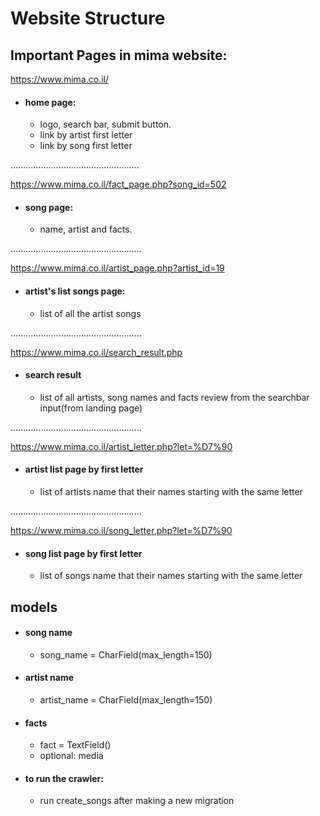 # Website Structure



## Important Pages in mima website:

https://www.mima.co.il/
* #### home page:
    * logo, search bar, submit button.
    * link by artist first letter
    * link by song first letter

...................................................

https://www.mima.co.il/fact_page.php?song_id=502

* #### song page:
    * name, artist and facts.

....................................................

https://www.mima.co.il/artist_page.php?artist_id=19

* #### artist's list songs page:
    * list of all the artist songs

....................................................

https://www.mima.co.il/search_result.php
* #### search result
    * list of all artists, song names and facts review from the searchbar input(from landing page)   

....................................................

https://www.mima.co.il/artist_letter.php?let=%D7%90
* #### artist list page by first letter
    * list of artists name that their names starting with the same letter

....................................................

https://www.mima.co.il/song_letter.php?let=%D7%90
* #### song list page by first letter
    * list of songs name that their names starting with the same letter

## models

* #### song name
    * song_name = CharField(max_length=150)
* #### artist name
    * artist_name = CharField(max_length=150)
* #### facts
    * fact = TextField()
    * optional: media
    
* #### to run the crawler:
    * run create_songs after making a new migration

    
   




